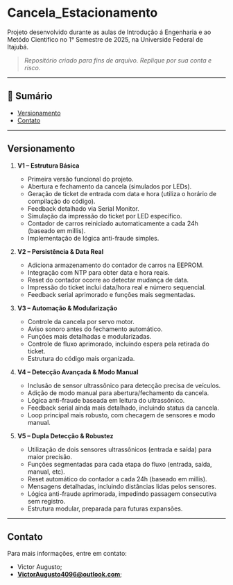 # Cancela_Estacionamento
Projeto desenvolvido durante as aulas de Introdução á Engenharia e ao Metódo Cientifico no 1° Semestre de 2025, na Universide Federal de Itajubá.

> _Repositório criado para fins de arquivo. Replique por sua conta e risco._

---

## 📑 Sumário

- [Versionamento](#versionamento)
- [Contato](#-contato)

---

## Versionamento

1. **V1 – Estrutura Básica**
    - Primeira versão funcional do projeto.
    - Abertura e fechamento da cancela (simulados por LEDs).
    - Geração de ticket de entrada com data e hora (utiliza o horário de compilação do código).
    - Feedback detalhado via Serial Monitor.
    - Simulação da impressão do ticket por LED específico.
    - Contador de carros reiniciado automaticamente a cada 24h (baseado em millis).
    - Implementação de lógica anti-fraude simples.

2. **V2 – Persistência & Data Real**
    - Adiciona armazenamento do contador de carros na EEPROM.
    - Integração com NTP para obter data e hora reais.
    - Reset do contador ocorre ao detectar mudança de data.
    - Impressão do ticket inclui data/hora real e número sequencial.
    - Feedback serial aprimorado e funções mais segmentadas.

3. **V3 – Automação & Modularização**
    - Controle da cancela por servo motor.
    - Aviso sonoro antes do fechamento automático.
    - Funções mais detalhadas e modularizadas.
    - Controle de fluxo aprimorado, incluindo espera pela retirada do ticket.
    - Estrutura do código mais organizada.

4. **V4 – Detecção Avançada & Modo Manual**
    - Inclusão de sensor ultrassônico para detecção precisa de veículos.
    - Adição de modo manual para abertura/fechamento da cancela.
    - Lógica anti-fraude baseada em leitura do ultrassônico.
    - Feedback serial ainda mais detalhado, incluindo status da cancela.
    - Loop principal mais robusto, com checagem de sensores e modo manual.

5. **V5 – Dupla Detecção & Robustez**
    - Utilização de dois sensores ultrassônicos (entrada e saída) para maior precisão.
    - Funções segmentadas para cada etapa do fluxo (entrada, saída, manual, etc).
    - Reset automático do contador a cada 24h (baseado em millis).
    - Mensagens detalhadas, incluindo distâncias lidas pelos sensores.
    - Lógica anti-fraude aprimorada, impedindo passagem consecutiva sem registro.
    - Estrutura modular, preparada para futuras expansões.

---

## Contato

Para mais informações, entre em contato:
* Victor Augusto; 
* **VictorAugusto4096@outlook.com**;
